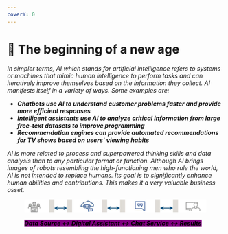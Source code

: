 ```yaml
---
coverY: 0
---
```


# 🧿 The beginning of a new age

_In simpler terms, AI which stands for artificial intelligence refers to systems or machines that mimic human intelligence to perform tasks and can iteratively improve themselves based on the information they collect. AI manifests itself in a variety of ways. Some examples are:_

* _**Chatbots use AI to understand customer problems faster and provide more efficient responses**_
* _**Intelligent assistants use AI to analyze critical information from large free-text datasets to improve programming**_
* _**Recommendation engines can provide automated recommendations for TV shows based on users' viewing habits**_

_AI is more related to process and superpowered thinking skills and data analysis than to any particular format or function. Although AI brings images of robots resembling the high-functioning men who rule the world, AI is not intended to replace humans. Its goal is to significantly enhance human abilities and contributions. This makes it a very valuable business asset._

<figure><img src="../.gitbook/assets/a.JPG" alt=""><figcaption><p><em><mark style="background-color:purple;"><strong>Data Source &#x3C;-> Digital Assistant &#x3C;-> Chat Service &#x3C;-> Results</strong></mark></em></p></figcaption></figure>
